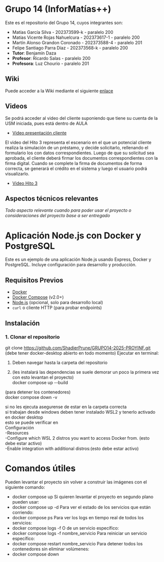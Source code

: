 # Grupo 14 (InforMatías++)

Este es el repositorio del Grupo 14, cuyos integrantes son:

-  Matías García Silva - 202373599-k - paralelo 200
-  Matías Vicente Rojas Nahuelcura - 202373617-1 - paralelo 200
-  Martín Alonso Grandon Coronado - 202373588-4 - paralelo 201
-  Felipe Santiago Parra Díaz - 202373568-k - paralelo 200
-  **Tutor**: Benjamín Daza
-  **Profesor**: Ricardo Salas - paralelo 200
-  **Profesora**: Luz Chourio - paralelo 201

## Wiki

Puede acceder a la Wiki mediante el siguiente [enlace](https://github.com/ShadierPrune/GRUPO14-2025-PROYINF/wiki)

## Videos

Se podrá acceder al video del cliente suponiendo que tiene su cuenta de la USM iniciada, pues está dentro de AULA

* [Video presentación cliente](https://aula.usm.cl/pluginfile.php/7621199/mod_resource/content/2/video1352931478.mp4)

El video del Hito 3 representa el escenario en el que un potencial cliente realiza la simulación de un préstamo, y decide solicitarlo, rellenando el formulario los con datos correspondientes. Luego de que su solicitud sea aprobada, el cliente deberá firmar los documentos correspondientes con la firma digital. Cuando se complete la firma de documentos de forma correcta, se generará el crédito en el sistema y luego el usuario podrá visualizarlo.

* [Video Hito 3](https://drive.google.com/file/d/1kEOuHAIVFrE400mrRyK2SCqOSBCsE3Sf/view?usp=sharing)


## Aspectos técnicos relevantes

_Todo aspecto relevante cuando para poder usar el proyecto o consideraciones del proyecto base a ser entregado_


# Aplicación Node.js con Docker y PostgreSQL

Este es un ejemplo de una aplicación Node.js usando Express, Docker y PostgreSQL. Incluye configuración para desarrollo y producción.

## Requisitos Previos

- [Docker](https://docs.docker.com/get-docker/)
- [Docker Compose](https://docs.docker.com/compose/install/) (v2.0+)
- [Node.js](https://nodejs.org/) (opcional, solo para desarrollo local)
- `curl` o cliente HTTP (para probar endpoints)

## Instalación

### 1. Clonar el repositorio
git clone https://github.com/ShadierPrune/GRUPO14-2025-PROYINF.git
(debe tener docker-desktop abierto en todo momento)
Ejecutar en terminal:

1. Deben navegar hasta la carpeta del repositorio

2. (les instalará las dependencias se suele demorar un poco la primera vez con esto levantan el proyecto)  
docker compose up --build

(para detener los contenedores)  
docker compose down -v

si no les ejecuta asegurense de estar en la carpeta correcta  
si trabajan desde windows deben tener instalado WSL2 y tenerlo activado en docker desktop  
esto se puede verificar en  
Configuración   
-Resources  
  -Configure which WSL 2 distros you want to access Docker from. (esto debe estar activo)  
  -Enable integration with additional distros:(esto debe estar activo)  

# Comandos útiles 

Pueden levantar el proyecto sin volver a construir las imágenes con el siguiente comando:
  - docker compose up
Si quieren levantar el proyecto en segundo plano pueden usar:
  - docker compose up -d
Para ver el estado de los servicios que están corriendo:
  - docker compose ps
Para ver los logs en tiempo real de todos los servicios:
  - docker compose logs -f
O de un servicio específico:
  - docker compose logs -f nombre_servicio
Para reiniciar un servicio específico:
  - docker compose restart nombre_servicio
Para detener todos los contenedores sin eliminar volúmenes:
  - docker compose down



